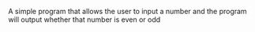 A simple program that allows the user to input a number and the program will output whether that number is even or odd
